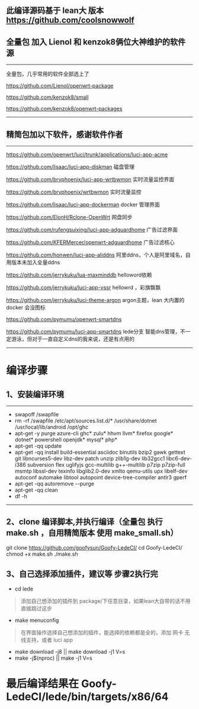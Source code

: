 ## 此编译源码基于 lean大 版本 https://github.com/coolsnowwolf 

## 全量包 加入 Lienol 和  kenzok8俩位大神维护的软件源
---
全量包，几乎常用的软件全部选上了

https://github.com/Lienol/openwrt-package 

https://github.com/kenzok8/small 

https://github.com/kenzok8/openwrt-packages

---

## 精简包加以下软件，感谢软件作者
---
https://github.com/openwrt/luci/trunk/applications/luci-app-acme

https://github.com/lisaac/luci-app-diskman  磁盘管理

https://github.com/brvphoenix/luci-app-wrtbwmon 实时流量监控界面

https://github.com/brvphoenix/wrtbwmon        实时流量监控

https://github.com/lisaac/luci-app-dockerman  docker 管理界面

https://github.com/ElonH/Rclone-OpenWrt   网盘同步

https://github.com/rufengsuixing/luci-app-adguardhome  广告过滤界面

https://github.com/KFERMercer/openwrt-adguardhome      广告过滤核心

https://github.com/honwen/luci-app-aliddns             阿里ddns，个人是阿里域名，自用版本未加入全量ddns

https://github.com/jerrykuku/lua-maxminddb             helloword依赖

https://github.com/jerrykuku/luci-app-vssr             hellowrd  ，彩旗飘飘

https://github.com/jerrykuku/luci-theme-argon          argon主题，lean 大内置的 docker 会没图标

https://github.com/pymumu/openwrt-smartdns             

https://github.com/pymumu/luci-app-smartdns lede分支   智能dns管理，不一定游泳，但对于一直自定义dns的我来说，还是有点用的

---
# 编译步骤

## 1、安装编译环境
---
- swapoff /swapfile
- rm -rf /swapfile /etc/apt/sources.list.d/* /usr/share/dotnet /usr/local/lib/android /opt/ghc
- apt-get -y purge azure-cli ghc* zulu* hhvm llvm* firefox google* dotnet* powershell openjdk* mysql* php*
- apt-get -qq update
- apt-get -qq install build-essential asciidoc binutils bzip2 gawk gettext git libncurses5-dev libz-dev patch unzip zlib1g-dev lib32gcc1 libc6-dev-i386 subversion flex uglifyjs gcc-multilib g++-multilib p7zip p7zip-full msmtp libssl-dev texinfo libglib2.0-dev xmlto qemu-utils upx libelf-dev autoconf automake libtool autopoint device-tree-compiler antlr3 gperf
- apt-get -qq autoremove --purge
- apt-get -qq clean
- df -h
 ---
 ## 2、clone 编译脚本,并执行编译（全量包 执行 make.sh ，自用精简版本 使用 make_small.sh）
 
 git clone https://github.com/goofysun/Goofy-LedeCI/
 cd Goofy-LedeCI/
 chmod +x make.sh
 ./make.sh
 
 ## 3、自己选择添加插件，建议等 步骤2执行完

+ cd lede
> 添加自己想添加的插件到 package/下任意目录，如果lean大自带的话不用直接跳过这步

+ make menuconfig
> 在界面操作选择自己想添加的插件，能选择的依赖都是全的，添加 网卡 无线支持，或者 luci app

+ make download -j8 || make download -j1 V=s
+ make -j$(nproc) || make -j1 V=s
 
# 最后编译结果在 Goofy-LedeCI/lede/bin/targets/x86/64
 
